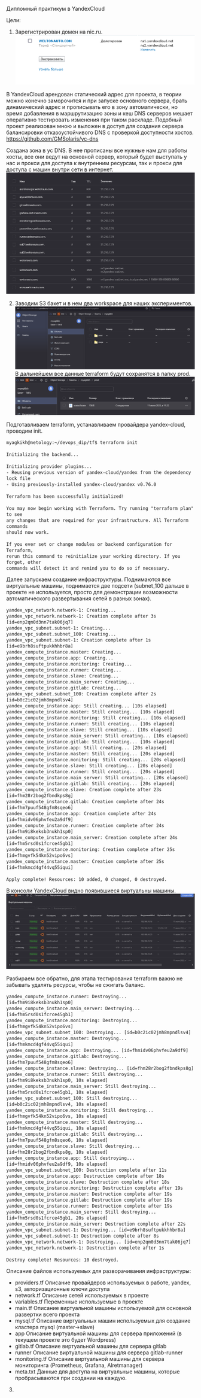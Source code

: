 Дипломный практикум в YandexCloud

Цели:

 

1. Зарегистрирован домен на nic.ru.
![alt text](1/nic.png "nic")

В YandexCloud арендован статический адрес для проекта, в теории можно конечно заморочится и при запуске основного сервера, брать динамический адрес и прописывать его в зону автоматически, но время добавления в маршрутизацию зоны и кеш DNS серверов мешает оперативно тестировать изменения при таком раскладе.
Подобный проект реализован мною и выложен в доступ для создания сервера балансировки отказоустойчивого DNS с проверкой доступности хостов.
https://github.com/GMSolaris/yc-dns




Создана зона в yc DNS. В нее прописаны все нужные нам для работы хосты, все они ведут на основной сервер, который будет выступать у нас и прокси для доступа к внутренним ресурсам, так и прокси для доступа с машин внутри сети в интернет.
![alt text](1/yc_dns.png "yc")

2. Заводим S3 бакет и в нем два workspace для наших экспериментов. 
![alt text](2/s3.png "s3")
В дальнейшем все данные terraform будут сохранятся в папку prod.
![alt text](2/s3_prod.png "s3_prod")

Подготавливаем terraform, устанавливаем провайдера yandex-cloud, проводим init.
```
myagkikh@netology:~/devops_dip/tf$ terraform init

Initializing the backend...

Initializing provider plugins...
- Reusing previous version of yandex-cloud/yandex from the dependency lock file
- Using previously-installed yandex-cloud/yandex v0.76.0

Terraform has been successfully initialized!

You may now begin working with Terraform. Try running "terraform plan" to see
any changes that are required for your infrastructure. All Terraform commands
should now work.

If you ever set or change modules or backend configuration for Terraform,
rerun this command to reinitialize your working directory. If you forget, other
commands will detect it and remind you to do so if necessary.
```

Далее запускаем создание инфраструктуры. Поднимаются все виртуальные машины, поднимается две подсети (subnet_100 дальше в проекте не используется, просто для демонстрации возможности автоматического развертывания сетей в разных зонах). 
```
yandex_vpc_network.network-1: Creating...
yandex_vpc_network.network-1: Creation complete after 3s [id=enp2qm0d3nn7tak06jq7]
yandex_vpc_subnet.subnet-1: Creating...
yandex_vpc_subnet.subnet_100: Creating...
yandex_vpc_subnet.subnet-1: Creation complete after 1s [id=e9brh8suftpukkhhbr8a]
yandex_compute_instance.master: Creating...
yandex_compute_instance.app: Creating...
yandex_compute_instance.monitoring: Creating...
yandex_compute_instance.runner: Creating...
yandex_compute_instance.slave: Creating...
yandex_compute_instance.main_server: Creating...
yandex_compute_instance.gitlab: Creating...
yandex_vpc_subnet.subnet_100: Creation complete after 2s [id=b0c2ic02jmh8mpndlsv4]
yandex_compute_instance.app: Still creating... [10s elapsed]
yandex_compute_instance.master: Still creating... [10s elapsed]
yandex_compute_instance.monitoring: Still creating... [10s elapsed]
yandex_compute_instance.runner: Still creating... [10s elapsed]
yandex_compute_instance.slave: Still creating... [10s elapsed]
yandex_compute_instance.main_server: Still creating... [10s elapsed]
yandex_compute_instance.gitlab: Still creating... [10s elapsed]
yandex_compute_instance.app: Still creating... [20s elapsed]
yandex_compute_instance.master: Still creating... [20s elapsed]
yandex_compute_instance.monitoring: Still creating... [20s elapsed]
yandex_compute_instance.slave: Still creating... [20s elapsed]
yandex_compute_instance.runner: Still creating... [20s elapsed]
yandex_compute_instance.main_server: Still creating... [20s elapsed]
yandex_compute_instance.gitlab: Still creating... [20s elapsed]
yandex_compute_instance.slave: Creation complete after 23s [id=fhm28r2bog2fbndkps8g]
yandex_compute_instance.gitlab: Creation complete after 24s [id=fhm7puuf548gfm8sqeo6]
yandex_compute_instance.app: Creation complete after 24s [id=fhmidv06phvfeu2a9df9]
yandex_compute_instance.runner: Creation complete after 24s [id=fhm9i8keksb3nukh1sp0]
yandex_compute_instance.main_server: Creation complete after 24s [id=fhm5rsd0s1fcrce45gb1]
yandex_compute_instance.monitoring: Creation complete after 25s [id=fhmgvfk54kn52vipo6vs]
yandex_compute_instance.master: Creation complete after 25s [id=fhmkmcd4gf44vq55iqui]

Apply complete! Resources: 10 added, 0 changed, 0 destroyed.
```
В консоли YandexCloud видно появившиеся виртуальны машины.
![alt text](2/vms.png "vms")

Разбираем все обратно, для этапа тестирования terraform важно не забывать удалять ресурсы, чтобы не сжигать баланс.
```
yandex_compute_instance.runner: Destroying... [id=fhm9i8keksb3nukh1sp0]
yandex_compute_instance.main_server: Destroying... [id=fhm5rsd0s1fcrce45gb1]
yandex_compute_instance.monitoring: Destroying... [id=fhmgvfk54kn52vipo6vs]
yandex_vpc_subnet.subnet_100: Destroying... [id=b0c2ic02jmh8mpndlsv4]
yandex_compute_instance.master: Destroying... [id=fhmkmcd4gf44vq55iqui]
yandex_compute_instance.app: Destroying... [id=fhmidv06phvfeu2a9df9]
yandex_compute_instance.gitlab: Destroying... [id=fhm7puuf548gfm8sqeo6]
yandex_compute_instance.slave: Destroying... [id=fhm28r2bog2fbndkps8g]
yandex_compute_instance.runner: Still destroying... [id=fhm9i8keksb3nukh1sp0, 10s elapsed]
yandex_compute_instance.main_server: Still destroying... [id=fhm5rsd0s1fcrce45gb1, 10s elapsed]
yandex_vpc_subnet.subnet_100: Still destroying... [id=b0c2ic02jmh8mpndlsv4, 10s elapsed]
yandex_compute_instance.monitoring: Still destroying... [id=fhmgvfk54kn52vipo6vs, 10s elapsed]
yandex_compute_instance.master: Still destroying... [id=fhmkmcd4gf44vq55iqui, 10s elapsed]
yandex_compute_instance.gitlab: Still destroying... [id=fhm7puuf548gfm8sqeo6, 10s elapsed]
yandex_compute_instance.slave: Still destroying... [id=fhm28r2bog2fbndkps8g, 10s elapsed]
yandex_compute_instance.app: Still destroying... [id=fhmidv06phvfeu2a9df9, 10s elapsed]
yandex_vpc_subnet.subnet_100: Destruction complete after 11s
yandex_compute_instance.app: Destruction complete after 18s
yandex_compute_instance.slave: Destruction complete after 18s
yandex_compute_instance.monitoring: Destruction complete after 19s
yandex_compute_instance.master: Destruction complete after 19s
yandex_compute_instance.gitlab: Destruction complete after 19s
yandex_compute_instance.runner: Destruction complete after 19s
yandex_compute_instance.main_server: Still destroying... [id=fhm5rsd0s1fcrce45gb1, 20s elapsed]
yandex_compute_instance.main_server: Destruction complete after 22s
yandex_vpc_subnet.subnet-1: Destroying... [id=e9brh8suftpukkhhbr8a]
yandex_vpc_subnet.subnet-1: Destruction complete after 8s
yandex_vpc_network.network-1: Destroying... [id=enp2qm0d3nn7tak06jq7]
yandex_vpc_network.network-1: Destruction complete after 1s

Destroy complete! Resources: 10 destroyed.
```

Описание файлов используемых для разворачивания инфраструктуры:
- providers.tf Описание провайдеров используемых в работе, yandex, s3, авторизационные ключи доступа
- network.tf Описание сетей используемых в проекте
- variables.tf Переменные используемые в проекте
- main.tf Описание виртуальной машины используемой для основной развертки всего проекта
- mysql.tf Описание виртуальных машин используемых для создание кластера mysql (master->slave)
- app Описание виртуальной машины для сервера приложений (в текущем проекте это будет Wordpress)
- gitlab.tf Описание виртуальной машины для сервера gitlab
- runner Описание виртуальной машины для сервера gitlab-runner 
- monitoring.tf Описание виртуальной машины для сервера мониторинга (Prometheus, Grafana, Alretmanager)
- meta.txt Данные для доступа на виртуальные машины, которые пробрасываются при создании на каждую.

3. 